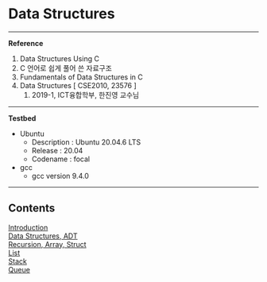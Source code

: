 # Data Structures

---

**Reference**

1. Data Structures Using C
2. C 언어로 쉽게 풀어 쓴 자료구조
3. Fundamentals of Data Structures in C
4. Data Structures [ CSE2010, 23576 ]
    1. 2019-1, ICT융합학부, 한진영 교수님

---

**Testbed**

- Ubuntu
    - Description : Ubuntu 20.04.6 LTS
    - Release : 20.04
    - Codename :  focal
- gcc
    - gcc version 9.4.0

---

## Contents
[Introduction](./note/DS00_Introduction.md) <br>
[Data Structures, ADT](./note/DS01_Data_Structures_ADT.md) <br>
[Recursion, Array, Struct](./note/DS02_Recursion_Array_Struct.md) <br>
[List](./note/DS03_List.md) <br>
[Stack](./note/DS04_Stack.md) <br>
[Queue](./note/DS05_Queue.md) <br>
